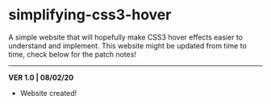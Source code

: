 # simplifying-css3-hover
A simple website that will hopefully make CSS3 hover effects easier to understand and implement. This website might be updated from time to time, check below for the patch notes!
_____
**VER 1.0 | 08/02/20**
- Website created!
